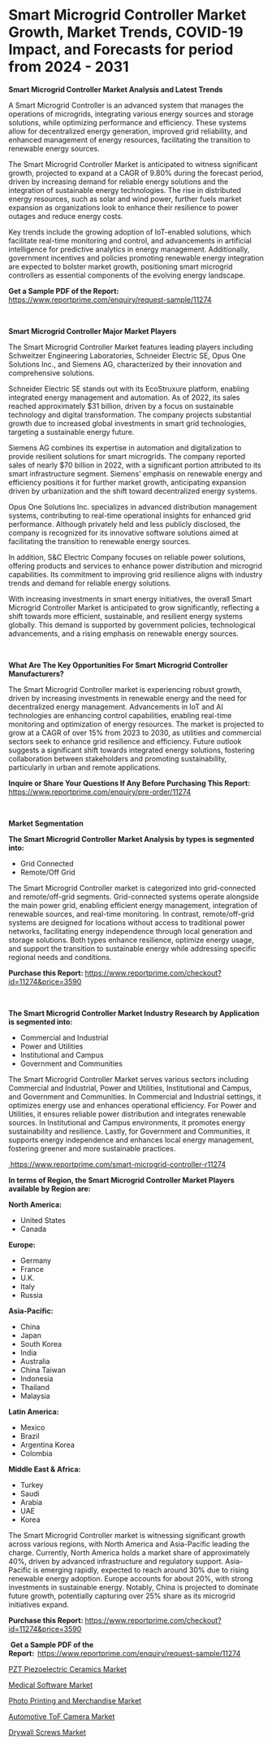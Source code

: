 <p><h1>Smart Microgrid Controller Market Growth, Market Trends, COVID-19 Impact, and Forecasts for period from 2024 - 2031</h1></p><p><strong>Smart Microgrid Controller Market Analysis and Latest Trends</strong></p>
<p><p>A Smart Microgrid Controller is an advanced system that manages the operations of microgrids, integrating various energy sources and storage solutions, while optimizing performance and efficiency. These systems allow for decentralized energy generation, improved grid reliability, and enhanced management of energy resources, facilitating the transition to renewable energy sources. </p><p>The Smart Microgrid Controller Market is anticipated to witness significant growth, projected to expand at a CAGR of 9.80% during the forecast period, driven by increasing demand for reliable energy solutions and the integration of sustainable energy technologies. The rise in distributed energy resources, such as solar and wind power, further fuels market expansion as organizations look to enhance their resilience to power outages and reduce energy costs. </p><p>Key trends include the growing adoption of IoT-enabled solutions, which facilitate real-time monitoring and control, and advancements in artificial intelligence for predictive analytics in energy management. Additionally, government incentives and policies promoting renewable energy integration are expected to bolster market growth, positioning smart microgrid controllers as essential components of the evolving energy landscape.</p></p>
<p><strong>Get a Sample PDF of the Report:&nbsp;</strong> <a href="https://www.reportprime.com/enquiry/request-sample/11274?utm_campaign=1845&utm_medium=2&utm_source=Github&utm_content=ia&utm_term=30112024&utm_id=smart-microgrid-controller">https://www.reportprime.com/enquiry/request-sample/11274</a></p>
<p>&nbsp;</p>
<p><strong>Smart Microgrid Controller Major Market Players</strong></p>
<p><p>The Smart Microgrid Controller Market features leading players including Schweitzer Engineering Laboratories, Schneider Electric SE, Opus One Solutions Inc., and Siemens AG, characterized by their innovation and comprehensive solutions.</p><p>Schneider Electric SE stands out with its EcoStruxure platform, enabling integrated energy management and automation. As of 2022, its sales reached approximately $31 billion, driven by a focus on sustainable technology and digital transformation. The company projects substantial growth due to increased global investments in smart grid technologies, targeting a sustainable energy future.</p><p>Siemens AG combines its expertise in automation and digitalization to provide resilient solutions for smart microgrids. The company reported sales of nearly $70 billion in 2022, with a significant portion attributed to its smart infrastructure segment. Siemens’ emphasis on renewable energy and efficiency positions it for further market growth, anticipating expansion driven by urbanization and the shift toward decentralized energy systems.</p><p>Opus One Solutions Inc. specializes in advanced distribution management systems, contributing to real-time operational insights for enhanced grid performance. Although privately held and less publicly disclosed, the company is recognized for its innovative software solutions aimed at facilitating the transition to renewable energy sources.</p><p>In addition, S&C Electric Company focuses on reliable power solutions, offering products and services to enhance power distribution and microgrid capabilities. Its commitment to improving grid resilience aligns with industry trends and demand for reliable energy solutions.</p><p>With increasing investments in smart energy initiatives, the overall Smart Microgrid Controller Market is anticipated to grow significantly, reflecting a shift towards more efficient, sustainable, and resilient energy systems globally. This demand is supported by government policies, technological advancements, and a rising emphasis on renewable energy sources.</p></p>
<p>&nbsp;</p>
<p><strong>What Are The Key Opportunities For Smart Microgrid Controller Manufacturers?</strong></p>
<p><p>The Smart Microgrid Controller market is experiencing robust growth, driven by increasing investments in renewable energy and the need for decentralized energy management. Advancements in IoT and AI technologies are enhancing control capabilities, enabling real-time monitoring and optimization of energy resources. The market is projected to grow at a CAGR of over 15% from 2023 to 2030, as utilities and commercial sectors seek to enhance grid resilience and efficiency. Future outlook suggests a significant shift towards integrated energy solutions, fostering collaboration between stakeholders and promoting sustainability, particularly in urban and remote applications.</p></p>
<p><strong>Inquire or Share Your Questions If Any Before Purchasing This Report:</strong> <a href="https://www.reportprime.com/enquiry/pre-order/11274?utm_campaign=1845&utm_medium=2&utm_source=Github&utm_content=ia&utm_term=30112024&utm_id=smart-microgrid-controller">https://www.reportprime.com/enquiry/pre-order/11274</a></p>
<p>&nbsp;</p>
<p><strong>Market Segmentation</strong></p>
<p><strong>The Smart Microgrid Controller Market Analysis by types is segmented into:</strong></p>
<p><ul><li>Grid Connected</li><li>Remote/Off Grid</li></ul></p>
<p><p>The Smart Microgrid Controller market is categorized into grid-connected and remote/off-grid segments. Grid-connected systems operate alongside the main power grid, enabling efficient energy management, integration of renewable sources, and real-time monitoring. In contrast, remote/off-grid systems are designed for locations without access to traditional power networks, facilitating energy independence through local generation and storage solutions. Both types enhance resilience, optimize energy usage, and support the transition to sustainable energy while addressing specific regional needs and conditions.</p></p>
<p><strong>Purchase this Report:&nbsp;</strong><a href="https://www.reportprime.com/checkout?id=11274&price=3590&utm_campaign=1845&utm_medium=2&utm_source=Github&utm_content=ia&utm_term=30112024&utm_id=smart-microgrid-controller">https://www.reportprime.com/checkout?id=11274&price=3590</a></p>
<p>&nbsp;</p>
<p><strong>The Smart Microgrid Controller Market Industry Research by Application is segmented into:</strong></p>
<p><ul><li>Commercial and Industrial</li><li>Power and Utilities</li><li>Institutional and Campus</li><li>Government and Communities</li></ul></p>
<p><p>The Smart Microgrid Controller Market serves various sectors including Commercial and Industrial, Power and Utilities, Institutional and Campus, and Government and Communities. In Commercial and Industrial settings, it optimizes energy use and enhances operational efficiency. For Power and Utilities, it ensures reliable power distribution and integrates renewable sources. In Institutional and Campus environments, it promotes energy sustainability and resilience. Lastly, for Government and Communities, it supports energy independence and enhances local energy management, fostering greener and more sustainable practices.</p></p>
<p><a href="https://www.reportprime.com/smart-microgrid-controller-r11274?utm_campaign=1845&utm_medium=2&utm_source=Github&utm_content=ia&utm_term=30112024&utm_id=smart-microgrid-controller">&nbsp;https://www.reportprime.com/smart-microgrid-controller-r11274</a></p>
<p><strong>In terms of Region, the Smart Microgrid Controller Market Players available by Region are:</strong></p>
<p>
    <p> <strong> North America: </strong>
        <ul>
            <li>United States</li>
            <li>Canada</li>
        </ul>
        </p> 
    <p> <strong> Europe: </strong>
        <ul>
            <li>Germany</li>
            <li>France</li>
            <li>U.K.</li>
            <li>Italy</li>
            <li>Russia</li>
        </ul>
        </p> 
    <p> <strong> Asia-Pacific: </strong>
        <ul>
            <li>China</li>
            <li>Japan</li>
            <li>South Korea</li>
            <li>India</li>
            <li>Australia</li>
            <li>China Taiwan</li>
            <li>Indonesia</li>
            <li>Thailand</li>
            <li>Malaysia</li>
        </ul>
        </p> 
    <p> <strong> Latin America: </strong>
        <ul>
            <li>Mexico</li>
            <li>Brazil</li>
            <li>Argentina Korea</li>
            <li>Colombia</li>
        </ul>
        </p> 
    <p> <strong> Middle East & Africa: </strong>
        <ul>
            <li>Turkey</li>
            <li>Saudi</li>
            <li>Arabia</li>
            <li>UAE</li>
            <li>Korea</li>
        </ul>
    </p>
    </p>
<p><p>The Smart Microgrid Controller market is witnessing significant growth across various regions, with North America and Asia-Pacific leading the charge. Currently, North America holds a market share of approximately 40%, driven by advanced infrastructure and regulatory support. Asia-Pacific is emerging rapidly, expected to reach around 30% due to rising renewable energy adoption. Europe accounts for about 20%, with strong investments in sustainable energy. Notably, China is projected to dominate future growth, potentially capturing over 25% share as its microgrid initiatives expand.</p></p>
<p><strong>Purchase this Report: </strong><a href="https://www.reportprime.com/checkout?id=11274&price=3590&utm_campaign=1845&utm_medium=2&utm_source=Github&utm_content=ia&utm_term=30112024&utm_id=smart-microgrid-controller">https://www.reportprime.com/checkout?id=11274&price=3590</a></p>
<p>&nbsp;<strong>Get a Sample PDF of the Report:&nbsp;&nbsp;</strong><a href="https://www.reportprime.com/enquiry/request-sample/11274?utm_campaign=1845&utm_medium=2&utm_source=Github&utm_content=ia&utm_term=30112024&utm_id=smart-microgrid-controller">https://www.reportprime.com/enquiry/request-sample/11274</a></p>
<p><strong></strong></p>
<p><p><a href="https://issuu.com/reportprime-2/docs/pzt-piezoelectric-ceramics-market-size-2030.pptx?utm_campaign=1845&utm_medium=2&utm_source=Github&utm_content=ia&utm_term=30112024&utm_id=smart-microgrid-controller">PZT Piezoelectric Ceramics Market</a></p><p><a href="https://www.linkedin.com/pulse/growing-demand-medical-software-market-forecasting-91-cagr-from-mrupf?utm_campaign=1845&utm_medium=2&utm_source=Github&utm_content=ia&utm_term=30112024&utm_id=smart-microgrid-controller">Medical Software Market</a></p><p><a href="https://github.com/RickHolmes3/Market-Research-Report-List-7/blob/main/photo-printing-and-merchandise-market.md?utm_campaign=1845&utm_medium=2&utm_source=Github&utm_content=ia&utm_term=30112024&utm_id=smart-microgrid-controller">Photo Printing and Merchandise Market</a></p><p><a href="https://issuu.com/reportprime-2/docs/automotive-tof-camera-market-size-2030.pptx?utm_campaign=1845&utm_medium=2&utm_source=Github&utm_content=ia&utm_term=30112024&utm_id=smart-microgrid-controller">Automotive ToF Camera Market</a></p><p><a href="https://www.linkedin.com/pulse/drywall-screws-market-velocity-119-cagr-trajectory-2024-2031-xe7ze?utm_campaign=1845&utm_medium=2&utm_source=Github&utm_content=ia&utm_term=30112024&utm_id=smart-microgrid-controller">Drywall Screws Market</a></p></p>